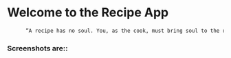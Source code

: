 
# Welcome to the Recipe App

```sh
      “A recipe has no soul. You, as the cook, must bring soul to the recipe.”
```

### Screenshots are::


 
